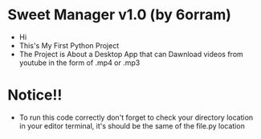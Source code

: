 # Sweet Manager v1.0 (by 6orram)

- Hi
- This's My First Python Project
- The Project is About a Desktop App that can Dawnload videos from youtube in the form of .mp4 or .mp3

# Notice!!
- To run this code correctly don't forget to check your directory location in your editor terminal, it's should be the same of the file.py location

